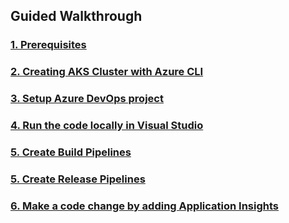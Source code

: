 


## Guided Walkthrough

### [1. Prerequisites](WalkthroughGuide/Prerequisites.md)

### [2. Creating AKS Cluster with Azure CLI](createcluster)

### [3. Setup Azure DevOps project](devopsproj)

### [4. Run the code locally in Visual Studio](runcodelocally)

### [5. Create Build Pipelines](buildpipelines)

### [5. Create Release Pipelines](releasepipelines)

### [6. Make a code change by adding Application Insights](codechanges)


